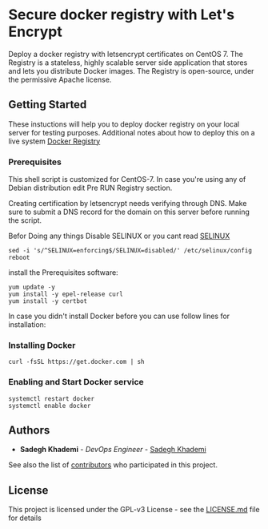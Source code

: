# Secure docker registry with Let's Encrypt
Deploy a docker registry with letsencrypt certificates on CentOS 7.
The Registry is a stateless, highly scalable server side application that stores and lets you distribute Docker images. The Registry is open-source, under the permissive Apache license.

## Getting Started

These instuctions will help you to deploy docker registry on your local server for testing purposes.
Additional notes about how to deploy this on a live system [Docker Registry](https://docs.docker.com/registry/)


### Prerequisites
This shell script is customized for CentOS-7. In case you're using any of Debian distribution edit Pre RUN Registry section.

Creating certification by letsencrypt needs verifying through DNS. Make sure to submit a DNS record for the domain on this server before running the script.

Befor Doing any things Disable SELINUX or you cant read [SELINUX](https://wiki.centos.org/HowTos/SELinux) 
```
sed -i 's/^SELINUX=enforcing$/SELINUX=disabled/' /etc/selinux/config
reboot
```
install the Prerequisites software:

```
yum update -y
yum install -y epel-release curl
yum install -y certbot
```
In case you didn't install Docker before you can use follow lines for installation:

### Installing Docker
``` 
curl -fsSL https://get.docker.com | sh
```
### Enabling and Start Docker service
```
systemctl restart docker
systemctl enable docker

```
## Authors

* **Sadegh Khademi** - *DevOps Engineer* - [Sadegh Khademi](https://github.com/niiiixd)

See also the list of [contributors](https://github.com/niiiixd/Docker-Registry-with-LetsEncrypt/contributors) who participated in this project.

## License

This project is licensed under the GPL-v3 License - see the [LICENSE.md](README.md) file for details



